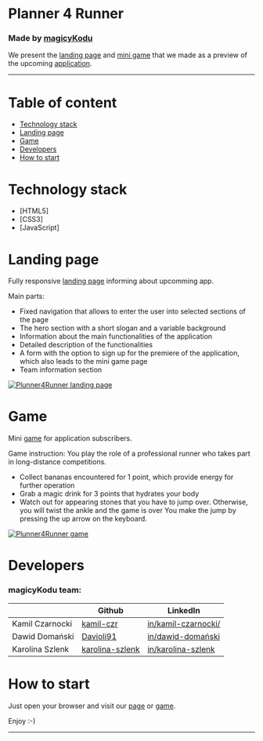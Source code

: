 # Planner 4 Runner
### Made by [magicyKodu](#developers)

We present the [landing page](http://www.magicykodu.jfdd14.is-academy.pl/) and [mini game](http://www.magicykodu.jfdd14.is-academy.pl/Runner%20Game/game.html) that we made as a preview of the upcoming [application](http://app.magicykodu.jfdd14.is-academy.pl/).
_______________________

Table of content
============

- [Technology stack](#technology-stack)
- [Landing page](#landing-page)
- [Game](#game)
- [Developers](#developers)
- [How to start](#how-to-start)

Technology stack
============

- [HTML5]
- [CSS3]
- [JavaScript]

Landing page
============

Fully responsive [landing page](http://www.magicykodu.jfdd14.is-academy.pl/) informing about upcomming app.

Main parts:
- Fixed navigation that allows to enter the user into selected sections of the page
- The hero section with a short slogan and a variable background
- Information about the main functionalities of the application
- Detailed description of the functionalities
- A form with the option to sign up for the premiere of the application, which also leads to the mini game page
- Team information section

[![Plunner4Runner landing page](https://i.postimg.cc/PrBdK2gm/Screenshot-from-2020-04-27-13-29-23.png)](http://www.magicykodu.jfdd14.is-academy.pl/)

Game
============

Mini [game](http://www.magicykodu.jfdd14.is-academy.pl/Runner%20Game/game.html) for application subscribers.

Game instruction:
You play the role of a professional runner who takes part in long-distance competitions.
- Collect bananas encountered for 1 point, which provide energy for further operation
- Grab a magic drink for 3 points that hydrates your body
- Watch out for appearing stones that you have to jump over. Otherwise, you will twist the ankle and the game is over
You make the jump by pressing the up arrow on the keyboard.

[![Plunner4Runner game](https://i.postimg.cc/jq7Vt9Zm/Screenshot-from-2020-04-27-13-58-55.png)](http://www.magicykodu.jfdd14.is-academy.pl/Runner%20Game/game.html)

Developers
============
### magicyKodu team:

|                  | Github                                         | LinkedIn
------------------ | ---------------------------------------------- | -------------
Kamil Czarnocki    | [kamil-czr](https://github.com/kamil-czr) | [in/kamil-czarnocki/](https://www.linkedin.com/in/kamil-czarnocki/)
Dawid Domański | [Davioli91](https://github.com/Davioli91) | [in/dawid-domański](https://www.linkedin.com/in/dawid-doma%C5%84ski-6235b4132/)
Karolina Szlenk    | [karolina-szlenk](https://github.com/karolina-szlenk) | [in/karolina-szlenk](https://www.linkedin.com/in/karolina-szlenk/)

How to start
============

Just open your browser and visit our [page](http://www.magicykodu.jfdd14.is-academy.pl/) or [game](http://www.magicykodu.jfdd14.is-academy.pl/Runner%20Game/game.html).

Enjoy :-)
_______________________